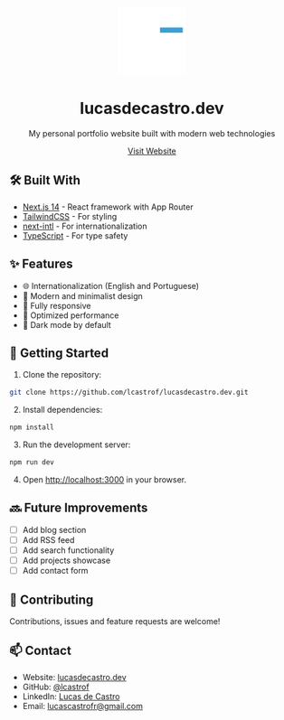 <p align="center">
  <img src="public/assets/images/logo.svg" alt="Logo" width="120" height="120"/>
</p>

<h1 align="center">lucasdecastro.dev</h1>

<p align="center">
  My personal portfolio website built with modern web technologies
</p>

<p align="center">
  <a href="https://lucasdecastro.dev">Visit Website</a>
</p>

## 🛠️ Built With

- [Next.js 14](https://nextjs.org/) - React framework with App Router
- [TailwindCSS](https://tailwindcss.com/) - For styling
- [next-intl](https://next-intl-docs.vercel.app/) - For internationalization
- [TypeScript](https://www.typescriptlang.org/) - For type safety

## ✨ Features

- 🌐 Internationalization (English and Portuguese)
- 🎨 Modern and minimalist design
- 📱 Fully responsive
- 🚀 Optimized performance
- 🌙 Dark mode by default

## 🚀 Getting Started

1. Clone the repository:

```bash
git clone https://github.com/lcastrof/lucasdecastro.dev.git
```

2. Install dependencies:

```bash
npm install
```

3. Run the development server:

```bash
npm run dev
```

4. Open [http://localhost:3000](http://localhost:3000) in your browser.

## 🔜 Future Improvements

- [ ] Add blog section
- [ ] Add RSS feed
- [ ] Add search functionality
- [ ] Add projects showcase
- [ ] Add contact form

## 🤝 Contributing

Contributions, issues and feature requests are welcome!

## 📫 Contact

- Website: [lucasdecastro.dev](https://lucasdecastro.dev)
- GitHub: [@lcastrof](https://github.com/lcastrof)
- LinkedIn: [Lucas de Castro](https://linkedin.com/in/lucas-fernandino)
- Email: [lucascastrofr@gmail.com](mailto:lucascastrofr@gmail.com)
